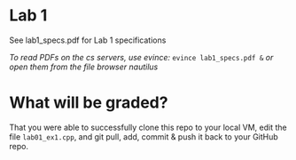 # Lab 1
See lab1_specs.pdf for Lab 1 specifications

*To read PDFs on the cs servers, use evince:*
`evince lab1_specs.pdf &`
*or open them from the file browser nautilus*

# What will be graded?
That you were able to successfully clone this repo to your local VM, edit the file `lab01_ex1.cpp`, and git pull, add, commit & push it back to your GitHub repo.
